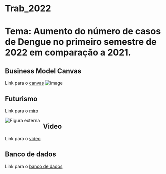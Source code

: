 # Trab_2022

# Tema: Aumento do número de casos de Dengue no primeiro semestre de 2022 em comparação a 2021.

## Business Model Canvas
Link para o [canvas](https://miro.com/welcomeonboard/WGNQbm44YUMyTzJ0dVJucUVNUmd5ZUcwS2ZDRUVWQWhLdVJPbmd6Zk9XMklHQnhKbXlJMGNWWW45aktBNU5JRHwzMDc0NDU3MzU2MzA3Mzg1MDM4fDI=?share_link_id=712173061950)
![image](https://user-images.githubusercontent.com/116168371/197400258-93d29675-0e1c-45b9-b7dc-f0e29f2befbb.png)

## Futurismo
Link para o [miro](https://miro.com/)

<img src="https://images.ctfassets.net/w6r2i5d8q73s/4lCjAfgEp0bFtsKzYuAXNO/664e1c03d42df0a05ab8e7ef3ad71194/M-Feature-MindMapping.png"
     alt="Figura externa"
     style="float: left; margin-right: 10px;" />

## Video
Link para o [video](www.youtube.com)

## Banco de dados
Link para o [banco de dados](https://www.kaggle.com/code/kingabzpro/alcoholic-drinks-in-russia-and-design-promotional/notebook)
